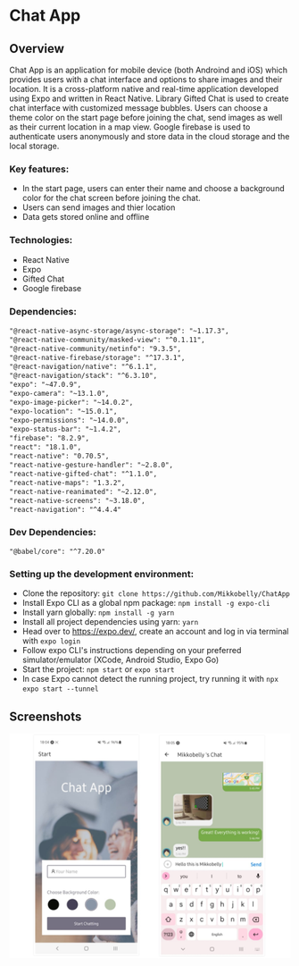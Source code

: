 # Chat App

## Overview

Chat App is an application for mobile device (both Androind and iOS) which provides users with a chat interface and options to share images and their location.
It is a cross-platform native and real-time application developed using Expo and written in React Native. Library Gifted Chat is used to create chat interface with customized message bubbles. Users can choose a theme color on the start page before joining the chat, send images as well as their current location in a map view. Google firebase is used to authenticate users anonymously and store data in the cloud storage and the local storage.

### Key features:
- In the start page, users can enter their name and choose a background color for the chat screen before joining the chat.
- Users can send images and thier location
- Data gets stored online and offline


### Technologies: 

* React Native
* Expo
* Gifted Chat
* Google firebase

### Dependencies: 

    "@react-native-async-storage/async-storage": "~1.17.3",
    "@react-native-community/masked-view": "^0.1.11",
    "@react-native-community/netinfo": "9.3.5",
    "@react-native-firebase/storage": "^17.3.1",
    "@react-navigation/native": "^6.1.1",
    "@react-navigation/stack": "^6.3.10",
    "expo": "~47.0.9",
    "expo-camera": "~13.1.0",
    "expo-image-picker": "~14.0.2",
    "expo-location": "~15.0.1",
    "expo-permissions": "~14.0.0",
    "expo-status-bar": "~1.4.2",
    "firebase": "8.2.9",
    "react": "18.1.0",
    "react-native": "0.70.5",
    "react-native-gesture-handler": "~2.8.0",
    "react-native-gifted-chat": "^1.1.0",
    "react-native-maps": "1.3.2",
    "react-native-reanimated": "~2.12.0",
    "react-native-screens": "~3.18.0",
    "react-navigation": "^4.4.4"

### Dev Dependencies:

    "@babel/core": "^7.20.0"

### Setting up the development environment:

- Clone the repository: `git clone https://github.com/Mikkobelly/ChatApp`
- Install Expo CLI as a global npm package: `npm install -g expo-cli`
- Install yarn globally: `npm install -g yarn`
 - Install all project dependencies using yarn: `yarn`
 - Head over to https://expo.dev/, create an account and log in via terminal with `expo login`
 - Follow expo CLI's instructions depending on your preferred simulator/emulator (XCode, Android Studio, Expo Go)
 - Start the project: `npm start` or `expo start`
 - In case Expo cannot detect the running project, try running it with `npx expo start --tunnel`

 ## Screenshots

![screenshot](assets/ChatApp_screenshot.jpeg)
